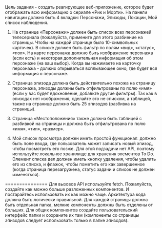 Цель задания - создать реагирующее веб-приложение, которое будет отображать всю информацию о сериале «Рик и Морти».
На панели навигации должно быть 4 вкладки:
     Персонажи, Эпизоды, Локации, Мой список наблюдения.

1. На странице «Персонажи» должен быть список всех персонажей телесериала (пожалуйста, примените для этого разбиение на страницы.
   Чтобы на каждой странице было 10-символьных карточек).
   В списке должен быть фильтр по полям «вид», «статус», «пол».
   На карте персонажа должно быть изображение персонажа (если есть) и некоторая дополнительная информация об этом персонаже (на ваш выбор).
   Когда вы нажимаете на карточку персонажа - должно открываться всплывающее окно, где будет вся информация о персонаже. 

2. Страница эпизода должна быть действительно похожа на страницу персонажа, эпизоды должны быть отфильтрованы по полю «имя» (если у вас будет вдохновение, добавьте другие фильтры). Так как в эпизодах нет изображения, сделайте это не списком, а таблицей, также на странице должно быть 25 эпизодов (разбивка на страницы). 

3. Страница «Местоположения» также должна быть таблицей с разбивкой на страницы и должна быть отфильтрована по полю «имя», «тип», «размер». 

4. Мой список просмотра должен иметь простой функционал: должно быть поле ввода, где пользователь может записать новый эпизод, чтобы посмотреть его позже. Для этой подзадачи нет API, поэтому используйте локальное хранилище для хранения элементов To Do. Элемент списка дел должен иметь кнопку удаления, чтобы удалить его из списка, и флажок, чтобы пометить его как завершенное (когда страница перезагружена, статус задачи и список не должен изменяться).

===============
Для вызовов API используйте fetch.
Пожалуйста, создайте как можно больше разложенных компонентов.
И постарайтесь использовать их как можно чаще.
Архитектура кода должна быть логически правильной.
Для каждой страницы должна быть отдельная папка, мелкие компоненты должны быть отделены от больших.
Для общих компонентов создайте пользовательский интерфейс папки и сохраните их там (компоненты со страницы эпизодов следует использовать только в папке эпизодов).

